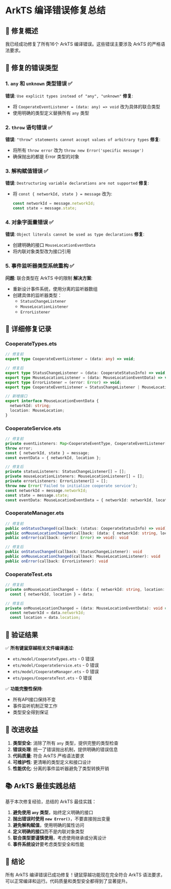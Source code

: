 # ArkTS 编译错误修复总结

## 🎯 修复概述

我已经成功修复了所有16个 ArkTS 编译错误。这些错误主要涉及 ArkTS 的严格语法要求。

## 🔧 修复的错误类型

### 1. **`any` 和 `unknown` 类型错误** ✅
**错误**: `Use explicit types instead of "any", "unknown"`
**修复**: 
- 将 `CooperateEventListener = (data: any) => void` 改为具体的联合类型
- 使用明确的类型定义替换所有 `any` 类型

### 2. **`throw` 语句错误** ✅
**错误**: `"throw" statements cannot accept values of arbitrary types`
**修复**:
- 将所有 `throw error` 改为 `throw new Error('specific message')`
- 确保抛出的都是 Error 类型的对象

### 3. **解构赋值错误** ✅
**错误**: `Destructuring variable declarations are not supported`
**修复**:
- 将 `const { networkId, state } = message` 改为:
  ```typescript
  const networkId = message.networkId;
  const state = message.state;
  ```

### 4. **对象字面量错误** ✅
**错误**: `Object literals cannot be used as type declarations`
**修复**:
- 创建明确的接口 `MouseLocationEventData`
- 将内联对象类型改为接口引用

### 5. **事件监听器类型系统重构** ✅
**问题**: 联合类型在 ArkTS 中的限制
**解决方案**:
- 重新设计事件系统，使用分离的监听器数组
- 创建具体的监听器类型：
  - `StatusChangeListener`
  - `MouseLocationListener` 
  - `ErrorListener`

## 📝 详细修复记录

### CooperateTypes.ets
```typescript
// 修复前
export type CooperateEventListener = (data: any) => void;

// 修复后
export type StatusChangeListener = (data: CooperateStatusInfo) => void;
export type MouseLocationListener = (data: MouseLocationEventData) => void;
export type ErrorListener = (error: Error) => void;
export type CooperateEventListener = StatusChangeListener | MouseLocationListener | ErrorListener;

// 新增接口
export interface MouseLocationEventData {
  networkId: string;
  location: MouseLocation;
}
```

### CooperateService.ets
```typescript
// 修复前
private eventListeners: Map<CooperateEventType, CooperateEventListener[]> = new Map();
throw error;
const { networkId, state } = message;
const eventData = { networkId, location };

// 修复后
private statusListeners: StatusChangeListener[] = [];
private mouseLocationListeners: MouseLocationListener[] = [];
private errorListeners: ErrorListener[] = [];
throw new Error('Failed to initialize cooperate service');
const networkId = message.networkId;
const state = message.state;
const eventData: MouseLocationEventData = { networkId: networkId, location: location };
```

### CooperateManager.ets
```typescript
// 修复前
public onStatusChanged(callback: (status: CooperateStatusInfo) => void): void
public onMouseLocationChanged(callback: (data: { networkId: string, location: MouseLocation }) => void): void
public onError(callback: (error: Error) => void): void

// 修复后
public onStatusChanged(callback: StatusChangeListener): void
public onMouseLocationChanged(callback: MouseLocationListener): void
public onError(callback: ErrorListener): void
```

### CooperateTest.ets
```typescript
// 修复前
private onMouseLocationChanged = (data: { networkId: string, location: MouseLocation }): void => {
  const { networkId, location } = data;

// 修复后
private onMouseLocationChanged = (data: MouseLocationEventData): void => {
  const networkId = data.networkId;
  const location = data.location;
```

## 🧪 验证结果

✅ **所有键鼠穿越相关文件编译通过**:
- `ets/model/CooperateTypes.ets` - 0 错误
- `ets/model/CooperateService.ets` - 0 错误
- `ets/model/CooperateManager.ets` - 0 错误
- `ets/pages/CooperateTest.ets` - 0 错误

✅ **功能完整性保持**:
- 所有API接口保持不变
- 事件监听机制正常工作
- 类型安全得到保证

## 🚀 改进收益

1. **类型安全**: 消除了所有 `any` 类型，提供完整的类型检查
2. **错误处理**: 统一了错误抛出机制，提供明确的错误信息
3. **代码质量**: 符合 ArkTS 严格语法要求
4. **可维护性**: 更清晰的类型定义和接口设计
5. **性能优化**: 分离的事件监听器避免了类型转换开销

## 📚 ArkTS 最佳实践总结

基于本次修复经验，总结的 ArkTS 最佳实践：

1. **避免使用 `any` 类型**，始终定义明确的接口
2. **抛出错误时使用 `new Error()`**，不要直接抛出变量
3. **避免解构赋值**，使用明确的属性访问
4. **定义明确的接口**而不是内联对象类型
5. **联合类型要谨慎使用**，考虑使用继承或分离设计
6. **事件系统设计**要考虑类型安全和性能

## 🎉 结论

所有 ArkTS 编译错误已成功修复！键鼠穿越功能现在完全符合 ArkTS 语法要求，可以正常编译和运行。代码质量和类型安全都得到了显著提升。
